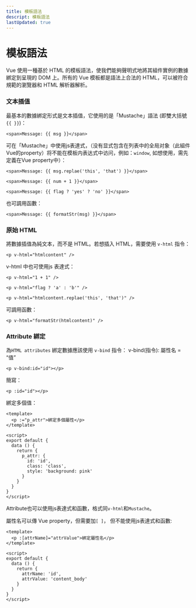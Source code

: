 ```yaml
---
title: 模板語法
descript: 模板語法
lastUpdated: true
---
```


# 模板語法

Vue 使用一種基於 HTML 的模板語法，使我們能夠聲明式地將其組件實例的數據綁定到呈現的 DOM 上。所有的 Vue 模板都是語法上合法的 HTML，可以被符合規範的瀏覽器和 HTML 解析器解析。

### 文本插值

最基本的數據綁定形式是文本插值，它使用的是「Mustache」語法 (即雙大括號`{{ }}`)：

```vue
<span>Message: {{ msg }}</span>
```

可在「Mustache」中使用js表達式，（没有显式包含在列表中的全局对象（此組件Vue的property）将不能在模板内表达式中访问，例如：`window`, 如想使用，需先定義在Vue property中）：

```vue
<span>Message: {{ msg.replae('this', 'that') }}</span>

<span>Message: {{ num + 1 }}</span>

<span>Message: {{ flag ? 'yes' ? 'no' }}</span>
```

也可調用函數：

```vue
<span>Message: {{ formatStr(msg) }}</span>
```

### 原始 HTML

將數據插值為純文本，而不是 HTML。若想插入 HTML，需要使用 `v-html` 指令：

```vue
<p v-html="htmlcontent" />
```

v-html 中也可使用js 表達式：

```vue
<p v-html="1 + 1" />

<p v-html="flag ? 'a' : 'b'" />

<p v-html="htmlcontent.replae('this', 'that')" />
```

可調用函數：

```vue
<p v-html="formatStr(htmlcontent)" />
```



### Attribute 綁定

 為`HTML attributes` 綁定數據應該使用 `v-bind` 指令： v-bind(指令): 屬性名 = “值”

```vue
<p v-bind:id="id"></p>
```

簡寫：
```vue
<p :id="id"></p>
```

綁定多個值：

```vue
<template>
  <p :="p_attr">綁定多個屬性</p>
</template>

<script>
export default {
  data () {
    return {
      p_attr: {
        id: 'id',
        class: 'class',
        style: 'background: pink'
      }
    }
  }
}
</script>
```

Attribute也可以使用js表達式和函數，格式同`v-html`和`Mustache`。

屬性名可以傳 Vue property，但需要加`[ ]`， 但不能使用js表達式和函數:



```vue
<template>
  <p :[attrName]="attrValue">綁定屬性名</p>
</template>

<script>
export default {
  data () {
    return {
      attrName: 'id',
      attrValue: 'content_body'
    }
  }
}
</script>
```

